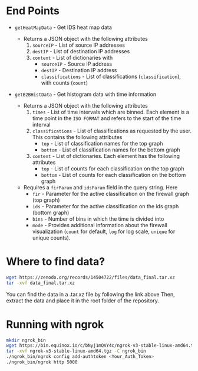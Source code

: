 # End Points

- `getHeatMapData` - Get IDS heat map data
  - Returns a JSON object with the following attributes
    1. `sourceIP` - List of source IP addresses
    2. `destIP` - List of destination IP addresses
    3. `content` - List of dictionaries with
        - `sourceIP` - Source IP address
        - `destIP` - Destination IP address
        - `classifications` - List of classifications (`classification`), with counts (`count`)

- `getB2BHistData` - Get histogram data with time information
  - Returns a JSON object with the following attributes
    1. `times` - List of time intervals which are binned. Each element is a time point in the `ISO FORMAT` and refers to the start of the time interval
    2. `classifications` - List of classifications as requested by the user. This contains the following attributes
        - `top` - List of classification names for the top graph
        - `bottom` - List of classification names for the bottom graph
    3. `content` - List of dictionaries. Each element has the following attributes
        - `top` - List of counts for each classification on the top graph
        - `bottom` - List of counts for each classification on the bottom graph
  - Requires a `firParam` and `idsParam` field in the query string. Here
    - `fir` - Parameter for the active classification on the firewall graph (top graph)
    - `ids` - Parameter for the active classification on the ids graph (bottom graph) 
    - `bins` - Number of bins in which the time is divided into
    - `mode` - Provides additional information about the firewall visualization (`count` for default, `log` for log scale, `unique` for unique counts).
    

# Where to find data?

```bash
wget https://zenodo.org/records/14504722/files/data_final.tar.xz
tar -xvf data_final.tar.xz
```

You can find the data in a .tar.xz file by following the link above
Then, extract the data and place it in the root folder of the repository.

# Running with ngrok

```bash
mkdir ngrok_bin
wget https://bin.equinox.io/c/bNyj1mQVY4c/ngrok-v3-stable-linux-amd64.tgz
tar -xvf ngrok-v3-stable-linux-amd64.tgz -C ngrok_bin
./ngrok_bin/ngrok config add-authtoken <Your_Auth_Token>
./ngrok_bin/ngrok http 5000
```
